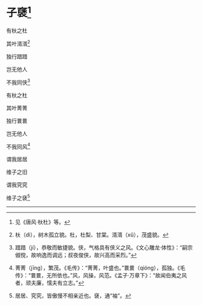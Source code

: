    

# 子褎[^1]

有杕之杜

其叶湑湑[^2]

独行踖踖

岂无他人

不我同侠[^3]

有杕之杜

其叶菁菁

独行睘睘

岂无他人

不我同风[^4]

谓我居居

维子之旧

谓我究究

维子之褎[^5]

* * *

[^1]: 见《唐风·杕杜》等。
[^2]: 杕（dì），树木孤立貌。杜，杜梨、甘棠。湑湑（xǔ），茂盛貌。
[^3]: 踖踖（jí），恭敬而敏捷貌。侠，气格具有侠义之风。《文心雕龙·体性》：“嗣宗俶傥，故响逸而调远；叔夜俊侠，故兴高而采烈。”
[^4]: 菁菁（jīng），繁茂。《毛传》：“菁菁，叶盛也。”睘睘（qióng），孤独。《毛传》：“睘睘，无所依也。”风，风操，风范。《孟子·万章下》：“故闻伯夷之风者，顽夫廉，懦夫有立志。”
[^5]: 居居、究究，皆傲慢不相亲近也。褎，通“袖”。